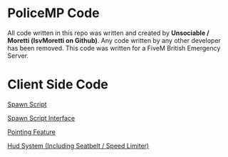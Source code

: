 # PoliceMP Code

All code written in this repo was written and created by **Unsociable / Moretti (lsvMoretti on Github)**. Any code written by any other developer has been removed. This code was written for a FiveM British Emergency Server.

# Client Side Code

[Spawn Script](Client%20Code/Spawn/SpawnScript.cs)

[Spawn Script Interface](Client%20Code/Spawn/ISpawnScript.cs)

[Pointing Feature](Client%20Code/Pointing/Pointing.cs)

[Hud System (Including Seatbelt / Speed Limiter)](Client%20Code/HUD/Hud.cs)